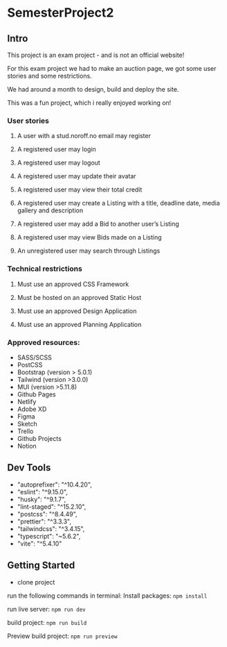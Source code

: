 # SemesterProject2

## Intro

This project is an exam project - and is not an official website!

For this exam project we had to make an auction page, we got some user stories and some restrictions.

We had around a month to design, build and deploy the site.

This was a fun project, which i really enjoyed working on!

### User stories

1. A user with a stud.noroff.no email may register

2. A registered user may login

3. A registered user may logout

4. A registered user may update their avatar

5. A registered user may view their total credit

6. A registered user may create a Listing with a title, deadline date, media gallery and description

7. A registered user may add a Bid to another user’s Listing

8. A registered user may view Bids made on a Listing

9. An unregistered user may search through Listings

### Technical restrictions

1. Must use an approved CSS Framework

2. Must be hosted on an approved Static Host

3. Must use an approved Design Application

4. Must use an approved Planning Application

### Approved resources:

- SASS/SCSS
- PostCSS
- Bootstrap (version > 5.0.1)
- Tailwind (version >3.0.0)
- MUI (version >5.11.8)
- Github Pages
- Netlify
- Adobe XD
- Figma
- Sketch
- Trello
- Github Projects
- Notion

## Dev Tools

- "autoprefixer": "^10.4.20",
- "eslint": "^9.15.0",
- "husky": "^9.1.7",
- "lint-staged": "^15.2.10",
- "postcss": "^8.4.49",
- "prettier": "^3.3.3",
- "tailwindcss": "^3.4.15",
- "typescript": "~5.6.2",
- "vite": "^5.4.10"

## Getting Started

- clone project

run the following commands in terminal:
Install packages:
`npm install`

run live server:
`npm run dev`

build project:
`npm run build`

Preview build project:
`npm run preview`
